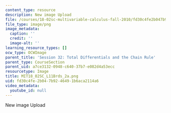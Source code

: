 ```yaml
---
content_type: resource
description: New image Upload
file: /courses/18-02sc-multivariable-calculus-fall-2010/fd30c4fe2b047b9246491b6aca2114a6_MIT18_02SC_L11Brds_2a.png
file_type: image/png
image_metadata:
  caption: ''
  credit: ''
  image-alt: ''
learning_resource_types: []
ocw_type: OCWImage
parent_title: 'Session 32: Total Differentials and the Chain Rule'
parent_type: CourseSection
parent_uid: a7ce3132-0948-c640-37b7-e082d4a53ecc
resourcetype: Image
title: MIT18_02SC_L11Brds_2a.png
uid: fd30c4fe-2b04-7b92-4649-1b6aca2114a6
video_metadata:
  youtube_id: null
---
```

New image Upload

